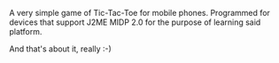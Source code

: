 A very simple game of Tic-Tac-Toe for mobile phones. Programmed for devices that support J2ME MIDP 2.0 for the purpose of learning said platform.

And that's about it, really :-)